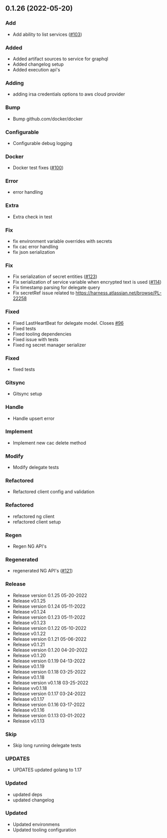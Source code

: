 
<a name="0.1.26"></a>
## 0.1.26 (2022-05-20)

### Add

* Add ability to list services ([#103](https://github.com/harness/harness-go-sdk/issues/103))

### Added

* Added artifact sources to service for graphql
* Added changelog setup
* Added execution api's

### Adding

* adding irsa credentials options to aws cloud provider

### Bump

* Bump github.com/docker/docker

### Configurable

* Configurable debug logging

### Docker

* Docker test fixes ([#100](https://github.com/harness/harness-go-sdk/issues/100))

### Error

* error handling

### Extra

* Extra check in test

### Fix

* fix environment variable overrides with secrets
* fix cac error handling
* fix json serialization

### Fix

* Fix serialization of secret entities ([#123](https://github.com/harness/harness-go-sdk/issues/123))
* Fix serialization of service variable when encrypted text is used ([#114](https://github.com/harness/harness-go-sdk/issues/114))
* Fix timestamp parsing for delegate query
* Fix secretRef issue related to https://harness.atlassian.net/browse/PL-22258

### Fixed

* Fixed LastHeartBeat for delegate model. Closes [#96](https://github.com/harness/harness-go-sdk/issues/96)
* Fixed tests
* Fixed tooling dependencies
* Fixed issue with tests
* Fixed ng secret manager serializer

### Fixed

* fixed tests

### Gitsync

* Gitsync setup

### Handle

* Handle upsert error

### Implement

* Implement new cac delete method

### Modify

* Modify delegate tests

### Refactored

* Refactored client config and validation

### Refactored

* refactored ng client
* refactored client setup

### Regen

* Regen NG API's

### Regenerated

* regenerated NG API's ([#121](https://github.com/harness/harness-go-sdk/issues/121))

### Release

* Release version 0.1.25 05-20-2022
* Release v0.1.25
* Release version 0.1.24 05-11-2022
* Release v0.1.24
* Release version 0.1.23 05-11-2022
* Release v0.1.23
* Release version 0.1.22 05-10-2022
* Release v0.1.22
* Release version 0.1.21 05-06-2022
* Release v0.1.21
* Release version 0.1.20 04-20-2022
* Release v0.1.20
* Release version 0.1.19 04-13-2022
* Release v0.1.19
* Release version 0.1.18 03-25-2022
* Release v0.1.18
* Release version v0.1.18 03-25-2022
* Release vv0.1.18
* Release version 0.1.17 03-24-2022
* Release v0.1.17
* Release version 0.1.16 03-17-2022
* Release v0.1.16
* Release version 0.1.13 03-01-2022
* Release v0.1.13

### Skip

* Skip long running delegate tests

### UPDATES

* UPDATES updated golang to 1.17

### Updated

* updated deps
* updated changelog

### Updated

* Updated environmens
* Updated tooling configuration

